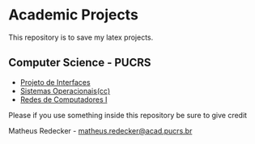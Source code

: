 # Academic Projects

This repository is to save my latex projects.

## Computer Science - PUCRS

- [Projeto de Interfaces](interface) 
- [Sistemas Operacionais(cc)](sisop)
- [Redes de Computadores I](redesI)

Please if you use something inside this repository be sure to give credit

Matheus Redecker - matheus.redecker@acad.pucrs.br
